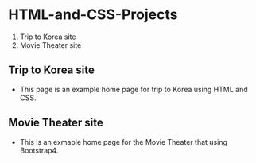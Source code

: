 # HTML-and-CSS-Projects


1. Trip to Korea site
2. Movie Theater site



## Trip to Korea site
  - This page is an example home page for trip to Korea using HTML and CSS.
  
## Movie Theater site
  - This is an exmaple home page for the Movie Theater that using Bootstrap4.          
